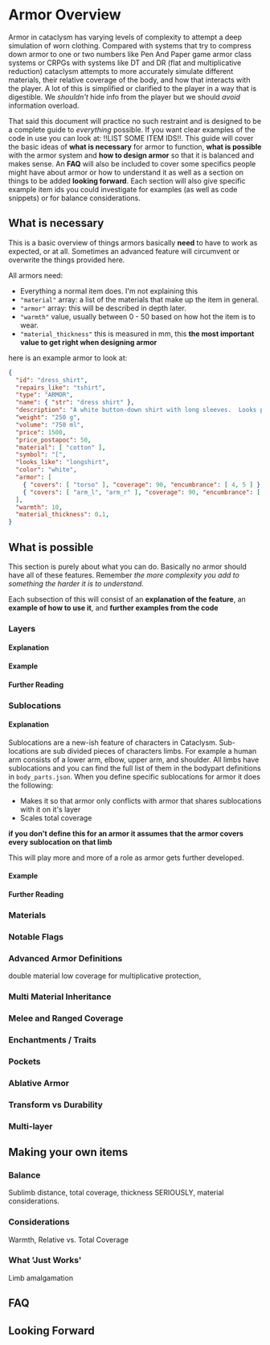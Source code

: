 # Armor Overview
Armor in cataclysm has varying levels of complexity to attempt a deep simulation of worn clothing. Compared with systems that try to compress down armor to one or two numbers like Pen And Paper game armor class systems or CRPGs with systems like DT and DR (flat and multiplicative reduction) cataclysm attempts to more accurately simulate different materials, their relative coverage of the body, and how that interacts with the player.  A lot of this is simplified or clarified to the player in a way that is digestible. We *shouldn't* hide info from the player but we should *avoid* information overload.

That said this document will practice no such restraint and is designed to be a complete guide to *everything* possible. If you want clear examples of the code in use you can look at: !!LIST SOME ITEM IDS!!. This guide will cover the basic ideas of **what is necessary** for armor to function, **what is possible** with the armor system and **how to design armor** so that it is balanced and makes sense. An **FAQ** will also be included to cover some specifics people might have about armor or how to understand it as well as a section on things to be added **looking forward**.  Each section will also give specific example item ids you could investigate for examples (as well as code snippets) or for balance considerations.

## What is necessary
This is a basic overview of things armors basically **need** to have to work as expected, or at all.  Sometimes an advanced feature will circumvent or overwrite the things provided here.

All armors need:
* Everything a normal item does. I'm not explaining this
* ```"material"``` array: a list of the materials that make up the item in general.
* ```"armor"``` array: this will be described in depth later.
* ```"warmth"``` value, usually between 0 - 50 based on how hot the item is to wear.
* ```"material_thickness"``` this is measured in mm, this **the most important value to get right when designing armor**

here is an example armor to look at:
``` json
{
  "id": "dress_shirt",
  "repairs_like": "tshirt",
  "type": "ARMOR",
  "name": { "str": "dress shirt" },
  "description": "A white button-down shirt with long sleeves.  Looks professional!",
  "weight": "250 g",
  "volume": "750 ml",
  "price": 1500,
  "price_postapoc": 50,
  "material": [ "cotton" ],
  "symbol": "[",
  "looks_like": "longshirt",
  "color": "white",
  "armor": [
    { "covers": [ "torso" ], "coverage": 90, "encumbrance": [ 4, 5 ] },
    { "covers": [ "arm_l", "arm_r" ], "coverage": 90, "encumbrance": [ 4, 4 ] }
  ],
  "warmth": 10,
  "material_thickness": 0.1,
}
```

## What is possible
This section is purely about what you can do. Basically no armor should have all of these features. Remember *the more complexity you add to something the harder it is to understand*.

Each subsection of this will consist of an **explanation of the feature**, an **example of how to use it**, and **further examples from the code**

### Layers
#### Explanation

#### Example

#### Further Reading

### Sublocations
#### Explanation
Sublocations are a new-ish feature of characters in Cataclysm. Sub-locations are sub divided pieces of characters limbs. For example a human arm consists of a lower arm, elbow, upper arm, and shoulder. All limbs have sublocations and you can find the full list of them in the bodypart definitions in ```body_parts.json```. When you define specific sublocations for armor it does the following:
* Makes it so that armor only conflicts with armor that shares sublocations with it on it's layer
* Scales total coverage

**if you don't define this for an armor it assumes that the armor covers every sublocation on that limb**

This will play more and more of a role as armor gets further developed.

#### Example

#### Further Reading

### Materials

### Notable Flags

### Advanced Armor Definitions
double material low coverage for multiplicative protection,


### Multi Material Inheritance

### Melee and Ranged Coverage

### Enchantments / Traits

### Pockets

### Ablative Armor

### Transform vs Durability

### Multi-layer


## Making your own items

### Balance
Sublimb distance, total coverage, thickness SERIOUSLY, material considerations.

### Considerations
Warmth, Relative vs. Total Coverage

### What 'Just Works'
Limb amalgamation

## FAQ

## Looking Forward
